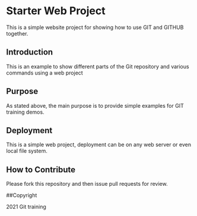 # Starter Web Project

This is a simple website project for
showing how to use GIT and GITHUB together.

## Introduction

This is an example to show different parts
of the Git repository and various commands
using a web project

## Purpose

As stated above, the main purpose is to 
provide simple examples for GIT training 
demos.


## Deployment

This is a simple web project, deployment
can be on any web server or even local
file system.

## How to Contribute

Please fork this repository and then issue pull requests for
review.

##Copyright 

2021 Git training
